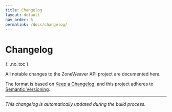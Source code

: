 ```yaml
---
title: Changelog
layout: default
nav_order: 6
permalink: /docs/changelog/
---
```


# Changelog
{: .no_toc }

All notable changes to the ZoneWeaver API project are documented here.

The format is based on [Keep a Changelog](https://keepachangelog.com/en/1.0.0/),
and this project adheres to [Semantic Versioning](https://semver.org/spec/v2.0.0.html).


---

*This changelog is automatically updated during the build process.*
